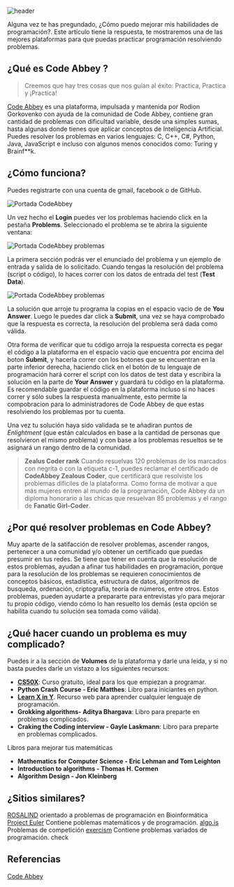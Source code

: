 <!--
.. title: Code Abbey una plataforma mejorar tu habilidad en programación
.. slug: code-abbey-una-plataforma-mejorar-tu-habilidad-en-programacion
.. date: 2022-03-22 19:52:05 UTC
.. author: Ever Vino
.. tags: open science, programacion, recursos
.. category: programming
.. link: 
.. description: 
.. type: text
-->

<!-- # Code Abbey una plataforma mejorar tu habilidad en programación -->

![header](../../../images/blog/code-abbey-una-plataforma-mejorar-tu-habilidad-en-programacion/header.png)

Alguna vez te has pregundado, ¿Cómo puedo mejorar mis habilidades de programación?. Este artículo tiene la respuesta, te mostraremos una de las mejores plataformas para que puedas practicar programación resolviendo problemas.

<!-- TEASER_END -->

## ¿Qué es Code Abbey ?

>Creemos que hay tres cosas que nos guían al éxito: Practica, Practica y ¡Practica!

[Code Abbey](https://www.codeabbey.com/) es una plataforma, impulsada y mantenida por Rodion Gorkovenko con ayuda de la comunidad de Code Abbey, contiene gran cantidad de problemas con dificultad variable, desde una simples sumas, hasta algunas donde tienes que aplicar conceptos de Inteligencia Artificial. 
Puedes resolver los problemas en varios lenguajes: C, C++, C#, Python, Java, JavaScript e incluso con algunos menos conocidos como: Turing y Brainf\*\*k.

## ¿Cómo funciona?

Puedes registrarte con una cuenta de gmail, facebook o de GitHub.

![Portada CodeAbbey](../../../images/blog/code-abbey-una-plataforma-mejorar-tu-habilidad-en-programacion/codeabbey.png)

Un vez hecho el **Login** puedes ver los problemas haciendo click en la pestaña **Problems**.
Seleccionado el problema se te abrira la siguiente ventana:

![Portada CodeAbbey problemas](../../../images/blog/code-abbey-una-plataforma-mejorar-tu-habilidad-en-programacion/problems1.png)

La primera sección podrás ver el enunciado del problema y un ejemplo de entrada y salida de lo solicitado.
Cuando tengas la resolución del problema (script o código), lo haces correr con los datos de entrada del test (**Test Data**).

![Portada CodeAbbey problemas](../../../images/blog/code-abbey-una-plataforma-mejorar-tu-habilidad-en-programacion/problems2.png)

La solución que arroje tu programa la copias en el espacio vacio de de **You Answer**. Luego le puedes dar click a **Submit**, una vez se haya comprobado que la respuesta es correcta, la resolución del problema será dada como válida.

Otra forma de verificar que tu código arroja la respuesta correcta es pegar el código a la plataforma en el espacio vacio que encuentra por encima del boton **Submit**, y hacerla correr con los botones que se encuentran en la parte inferior derecha, haciendo click en el botón de tu lenguaje  de programación hará correr el script con los datos de test data y escribira la solución en la parte de **Your Answer** y guardará tu código en la plataforma. Es recomendable guardar el código en la plataforma incluso si no haces correr y sólo subes la respuesta manualmente, esto permite la compobracion para lo administradores de Code Abbey de que estas resolviendo los problemas por tu cuenta.

Una vez tu solución haya sido validada se te añadiran puntos de _Enlightment_ (que están calculados en base a la cantidad de personas que resolvieron el mismo problema) y con base a los problemas resueltos se te asignará un rango dentro de la comunidad.

>**Zealus Coder rank**
Cuando resuelvas 120 problemas de los marcados con negrita o con la etiqueta c-1,  puedes reclamar el certificado de **CodeAbbey Zealous Coder**, que certificará que resolviste los problemas difíciles de la plataforma.
Como forma de motivar a que más mujeres entren al mundo de la programación, Code Abbey da un diploma honorario a las chicas que resuelvan 85 problemas y el rango de **Fanatic Girl-Coder**.

## ¿Por qué resolver problemas en Code Abbey?

Muy aparte de la satifacción de resolver problemas, ascender rangos, pertenecer a una comunidad y/o obtener un certificado que puedas presumir en tus redes. Se tiene que tener en cuenta que la resolución de estos problemas, ayudan a afinar tus habilidades en programación, porque para la resolución de los problemas se requieren conocimientos de conceptos básicos, estadística, estructura de datos, algoritmos de busqueda, ordenación, criptografía, teoría de números, entre otros. 
Estos problemas, pueden ayudarte a prepararte para entrevistas y/o para mejorar tu propio código, viendo cómo lo han resuelto los demás (esta opción se habilita cuando tu solución sea tomada como válida). 

## ¿Qué hacer cuando un problema es muy complicado?

Puedes ir a la sección de **Volumes** de la plataforma y darle una leida,  y si no basta puedes darle un vistazo a los siguientes recursos:

* [**CS50X**](https://pll.harvard.edu/course/cs50-introduction-computer-science?delta=0):  Curso gratuito, ideal para los que empiezan a programar.
* **Python Crash Course - Eric Matthes**: Libro para iniciantes en python.
* [**Learn X in Y**](https://learnxinyminutes.com/). Recurso web para aprender cualquier lenguaje de programación.
* **Grokking algorithms- Aditya Bhargava**: Libro para preparte en problemas complicados.
* **Craking  the Coding interview - Gayle Laskmann**: Libro para preparte en problemas complicados.

Libros para mejorar tus matemáticas
* **Mathematics for Computer Science - Eric Lehman and Tom Leighton** 
* **Introduction to algorithms - Thomas H. Cormen**
* **Algorithm Design - Jon Kleinberg**

## ¿Sitios similares?

[ROSALIND](https://rosalind.info/problems/locations/) orientado a problemas de programación en Bioinformática
[Project Euler](https://projecteuler.net/) Contiene poblemas matemáticos y de programación.
[algo.is](https://algo.is/) Problemas de competición
[exercism](https://exercism.org/) Contiene problemas variados de programación.
check

## Referencias
[Code Abbey](https://www.codeabbey.com/)
